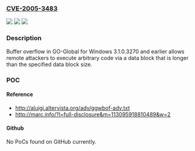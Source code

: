 ### [CVE-2005-3483](https://cve.mitre.org/cgi-bin/cvename.cgi?name=CVE-2005-3483)
![](https://img.shields.io/static/v1?label=Product&message=n%2Fa&color=blue)
![](https://img.shields.io/static/v1?label=Version&message=n%2Fa&color=blue)
![](https://img.shields.io/static/v1?label=Vulnerability&message=n%2Fa&color=brighgreen)

### Description

Buffer overflow in GO-Global for Windows 3.1.0.3270 and earlier allows remote attackers to execute arbitrary code via a data block that is longer than the specified data block size.

### POC

#### Reference
- http://aluigi.altervista.org/adv/ggwbof-adv.txt
- http://marc.info/?l=full-disclosure&m=113095918810489&w=2

#### Github
No PoCs found on GitHub currently.

